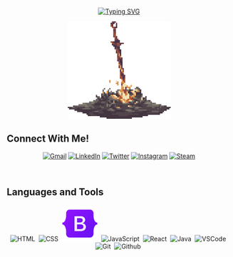 
<div align="right">
  <img src="https://komarev.com/ghpvc/?username=frknsprnl&style=flat&color=blueviolet" alt=""/>
</div>

<div align="center">
  
[![Typing SVG](https://readme-typing-svg.herokuapp.com?font=Consolas&color=9034dc&center=true&vCenter=true&lines=Hi+there%2C+I'm+Furkan+%F0%9F%91%8B;Junior+Web+Developer)](https://git.io/typing-svg)
  
</div>

<div align="center"> <img src="https://raw.githubusercontent.com/TanZng/TanZng/master/assets/bonefire.gif"> </div>


## Connect With Me!

<p align="center">
	<a href="mailto:frknsprnl@hotmail.com"><img src="https://img.icons8.com/nolan/344/gmail.png" title="Gmail"  width="80" height="80" alt="Gmail"/></a>
	<a href="https://www.linkedin.com/in/furkansupurenel/"><img src="https://img.icons8.com/nolan/344/linkedin.png" title="LinkedIn"  width="80" height="80" alt="LinkedIn"/></a>
	<a href="https://twitter.com/frknsprnl"><img src="https://img.icons8.com/nolan/344/twitter.png" width="80" title="Twitter"  height="80" alt="Twitter"/></a>
	<a href="https://www.instagram.com/frknsprnl/"><img src="https://img.icons8.com/nolan/344/instagram-new.png" title="Instagram"  width="80" height="80" alt="Instagram"/></a>
  <a href="https://steamcommunity.com/id/StreaksWild"><img src="https://img.icons8.com/nolan/344/steam--v2.png" title="Steam"  width="80" height="80" alt="Steam"/></a>
</p>

<br>

## Languages and Tools
<div align="center">
  <img src="https://img.icons8.com/nolan/344/html-5.png" title="HTML5" alt="HTML" width="80" height="80"/>&nbsp;
  <img src="https://img.icons8.com/nolan/344/css-filetype.png"  title="CSS3" alt="CSS" width="80" height="80"/>&nbsp;
  <img src="https://github.com/devicons/devicon/blob/master/icons/bootstrap/bootstrap-original.svg" title="Bootstrap" width="80" height="80"/>&nbsp;
  <img src="https://img.icons8.com/nolan/344/javascript.png" title="JavaScript" alt="JavaScript" width="80" height="80"/>&nbsp;
  <img src="https://img.icons8.com/nolan/344/react-native.png" title="React" alt="React" width="80" height="80"/>&nbsp;
  <img src="https://img.icons8.com/nolan/344/java-coffee-cup-logo.png" title="Java" alt="Java" width="80" height="80"/>&nbsp;
  <img src="https://img.icons8.com/nolan/344/visual-studio.png" title="VSCode" alt="VSCode" width="80"80 height="80"/>&nbsp;
  <img src="https://img.icons8.com/nolan/344/git.png" title="Git" color="white" alt="Git" width="80" height="80"/>&nbsp;
  <img src="https://img.icons8.com/nolan/344/github.png" title="Github" alt="Github" width="80" height="80"/>&nbsp; 
</div>

<br> <br>




<!--
**frknsprnl/frknsprnl** is a ✨ _special_ ✨ repository because its `README.md` (this file) appears on your GitHub profileGithub

Here are some ideas to get you started:

- 🔭 I’m currently working on ...
- 🌱 I’m currently learning ...
- 👯 I’m looking to collaborate on ...
- 🤔 I’m looking for help with ...
- 💬 Ask me about ...
- 📫 How to reach me: ...
- 😄 Pronouns: ...
- ⚡ Fun fact: ...
-->
